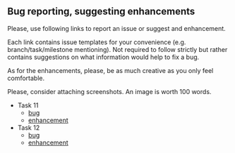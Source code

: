 ## Bug reporting, suggesting enhancements

Please, use following links to report an issue or suggest and enhancement.

Each link contains issue templates for your convenience
(e.g. branch/task/milestone mentioning).
Not required to follow strictly but rather contains suggestions
on what information would help to fix a bug.

As for the enhancements, please, be as much creative as you only feel
comfortable.

Please, consider attaching screenshots. An image is worth 100 words.

 * Task 11
   - [bug](https://github.com/kottans-frontend-2018/assignments_OleksiyRudenko/issues/new?title=Task+11:+&body=%2A%2ASteps+to+reproduce/location:%2A%2A%0A%0A%2A%2APlatform+and+browser+version:%2A%2A%0A%0A%2A%2AComments:%2A%2A%0A&labels=bug)
   - [enhancement](https://github.com/kottans-frontend-2018/assignments_OleksiyRudenko/issues/new?title=Task+11:+&labels=enhancement)
 * Task 12
   - [bug](https://github.com/kottans-frontend-2018/assignments_OleksiyRudenko/issues/new?title=Task+12:+&body=%2A%2ASteps+to+reproduce/location:%2A%2A%0A%0A%2A%2APlatform+and+browser+version:%2A%2A%0A%0A%2A%2AComments:%2A%2A%0A&labels=bug)
   - [enhancement](https://github.com/kottans-frontend-2018/assignments_OleksiyRudenko/issues/new?title=Task+12:+&labels=enhancement)
